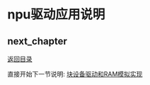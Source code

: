 # npu驱动应用说明

## next_chapter

[返回目录](../README.md)

直接开始下一节说明: [块设备驱动和RAM模拟实现](./ch03-33.block_virt_ram.md)
